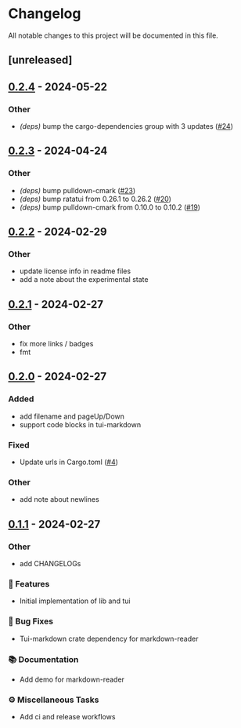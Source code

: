 # Changelog

All notable changes to this project will be documented in this file.

## [unreleased]

## [0.2.4](https://github.com/joshka/tui-markdown/compare/tui-markdown-v0.2.3...tui-markdown-v0.2.4) - 2024-05-22

### Other
- *(deps)* bump the cargo-dependencies group with 3 updates ([#24](https://github.com/joshka/tui-markdown/pull/24))

## [0.2.3](https://github.com/joshka/tui-markdown/compare/tui-markdown-v0.2.2...tui-markdown-v0.2.3) - 2024-04-24

### Other
- *(deps)* bump pulldown-cmark ([#23](https://github.com/joshka/tui-markdown/pull/23))
- *(deps)* bump ratatui from 0.26.1 to 0.26.2 ([#20](https://github.com/joshka/tui-markdown/pull/20))
- *(deps)* bump pulldown-cmark from 0.10.0 to 0.10.2 ([#19](https://github.com/joshka/tui-markdown/pull/19))

## [0.2.2](https://github.com/joshka/tui-markdown/compare/tui-markdown-v0.2.1...tui-markdown-v0.2.2) - 2024-02-29

### Other
- update license info in readme files
- add a note about the experimental state

## [0.2.1](https://github.com/joshka/tui-markdown/compare/tui-markdown-v0.2.0...tui-markdown-v0.2.1) - 2024-02-27

### Other
- fix more links / badges
- fmt

## [0.2.0](https://github.com/joshka/tui-markdown/compare/tui-markdown-v0.1.1...tui-markdown-v0.2.0) - 2024-02-27

### Added
- add filename and pageUp/Down
- support code blocks in tui-markdown

### Fixed
- Update urls in Cargo.toml ([#4](https://github.com/joshka/tui-markdown/pull/4))

### Other
- add note about newlines

## [0.1.1](https://github.com/joshka/tui-markdown/compare/tui-markdown-v0.1.0...tui-markdown-v0.1.1) - 2024-02-27

### Other
- add CHANGELOGs

### 🚀 Features

- Initial implementation of lib and tui

### 🐛 Bug Fixes

- Tui-markdown crate dependency for markdown-reader

### 📚 Documentation

- Add demo for markdown-reader

### ⚙️ Miscellaneous Tasks

- Add ci and release workflows

<!-- generated by git-cliff -->
